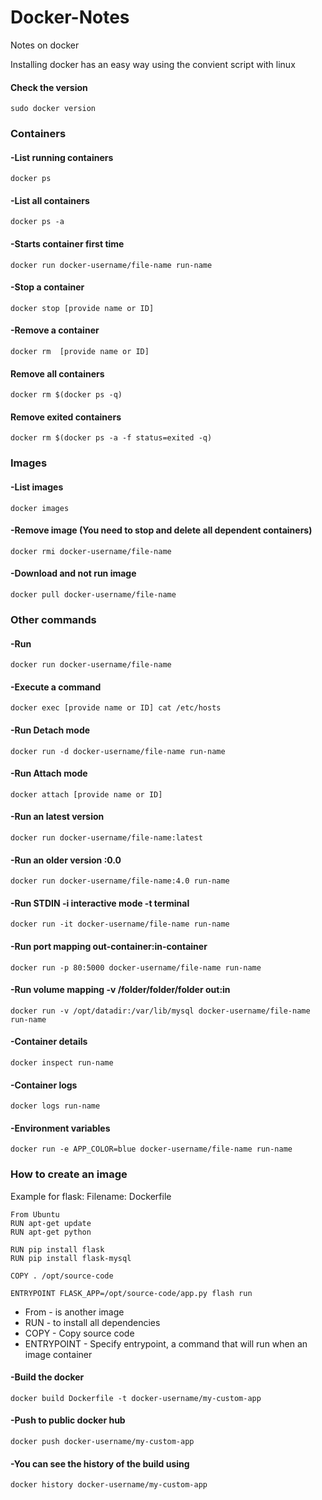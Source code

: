 # Docker-Notes
Notes on docker

Installing docker has an easy way using the convient script with linux

#### Check the version

`sudo docker version`

### Containers

#### -List running containers

`docker ps`

#### -List all containers

`docker ps -a`

#### -Starts container first time

`docker run docker-username/file-name run-name`

#### -Stop a container

`docker stop [provide name or ID]`

#### -Remove a container

`docker rm  [provide name or ID]`

#### Remove all containers

`docker rm $(docker ps -q)`

#### Remove exited containers

`docker rm $(docker ps -a -f status=exited -q)`

### Images

#### -List images

`docker images`

#### -Remove image (You need to stop and delete all dependent containers)

`docker rmi docker-username/file-name`

#### -Download and not run image

`docker pull docker-username/file-name`


### Other commands

#### -Run

`docker run docker-username/file-name`

#### -Execute a command

`docker exec [provide name or ID] cat /etc/hosts`

#### -Run Detach mode

`docker run -d docker-username/file-name run-name`

#### -Run Attach mode

`docker attach [provide name or ID]`

#### -Run an latest version

`docker run docker-username/file-name:latest`

#### -Run an older version :0.0

`docker run docker-username/file-name:4.0 run-name`

#### -Run STDIN -i interactive mode -t terminal

`docker run -it docker-username/file-name run-name`

#### -Run port mapping out-container:in-container

`docker run -p 80:5000 docker-username/file-name run-name`

#### -Run volume mapping -v /folder/folder/folder out:in

`docker run -v /opt/datadir:/var/lib/mysql docker-username/file-name run-name`

#### -Container details

`docker inspect run-name`

#### -Container logs
`docker logs run-name`

#### -Environment variables

`docker run -e APP_COLOR=blue docker-username/file-name run-name`

### How to create an image
Example for flask:
Filename: Dockerfile
```
From Ubuntu
RUN apt-get update
RUN apt-get python

RUN pip install flask
RUN pip install flask-mysql

COPY . /opt/source-code

ENTRYPOINT FLASK_APP=/opt/source-code/app.py flash run
```

- From - is another image
- RUN - to install all dependencies
- COPY - Copy source code
- ENTRYPOINT - Specify entrypoint, a command that will run when an image container

#### -Build the docker

`docker build Dockerfile -t docker-username/my-custom-app`

#### -Push to public docker hub

`docker push docker-username/my-custom-app`

#### -You can see the history of the build using

`docker history docker-username/my-custom-app`



